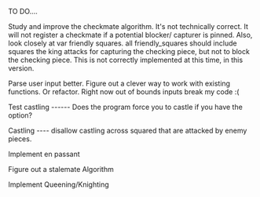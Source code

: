 TO DO....

Study and improve the checkmate algorithm. It's not technically correct. It will not register a checkmate if a potential blocker/ capturer is pinned.
Also, look closely at var friendly squares. all friendly_squares should include squares the king attacks for capturing the checking piece, but not 
to block the checking piece. This is not correctly implemented at this time, in this version. 


Parse user input better. Figure out a clever way to work with existing functions. Or refactor. Right now out of bounds inputs break my code :(


Test castling ------ Does the program force you to castle if you have the option?

Castling ---- disallow castling across squared that are attacked by enemy pieces. 


Implement en passant 


Figure out a stalemate Algorithm 


Implement Queening/Knighting 